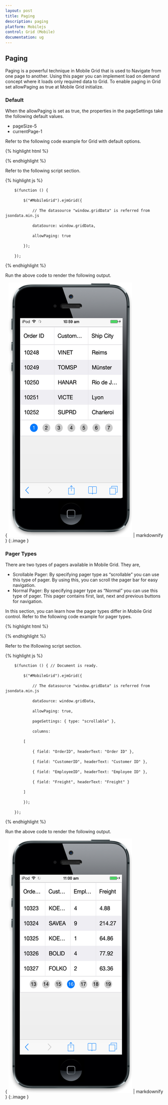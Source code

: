 ```yaml
---
layout: post
title: Paging
description: paging
platform: Mobilejs
control: Grid (Mobile)
documentation: ug
---
```


## Paging

Paging is a powerful technique in Mobile Grid that is used to Navigate from one page to another. Using this pager you can implement load on demand concept where it loads only required data to Grid. To enable paging in Grid set allowPaging as true at Mobile Grid initialize.

### Default

When the allowPaging is set as true, the properties in the pageSettings take the following default values.

* pageSize-5
* currentPage-1

Refer to the following code example for Grid with default options.

{% highlight html %}



<div id="MobileGrid"></div>





{% endhighlight %}



Refer to the following script section.

{% highlight js %}

        $(function () {

            $("#MobileGrid").ejmGrid({

                // The datasource "window.gridData" is referred from jsondata.min.js

                dataSource: window.gridData,

                allowPaging: true 

            });

        });



{% endhighlight %}

Run the above code to render the following output.

{ ![C:/Users/ARAVIND/AppData/Local/Microsoft/Windows/INetCache/Content.Word/19.png](Paging_images/Paging_img1.png) | markdownify }
{:.image }


### Pager Types

There are two types of pagers available in Mobile Grid. They are,

* Scrollable Pager: By specifying pager type as “scrollable” you can use this type of pager. By using this, you can scroll the pager bar for easy navigation.
* Normal Pager: By specifying pager type as “Normal” you can use this type of pager. This pager contains first, last, next and previous buttons for navigation.

In this section, you can learn how the pager types differ in Mobile Grid control. Refer to the following code example for pager types.

{% highlight html %}


<div id="MobileGrid"></div>





{% endhighlight %}



Refer to the lfollowing script section.

{% highlight js %}



        $(function () { // Document is ready.

            $("#MobileGrid").ejmGrid({

                // The datasource "window.gridData" is referred from jsondata.min.js

                dataSource: window.gridData,

                allowPaging: true,

                pageSettings: { type: "scrollable" },

                columns:

            [

                { field: "OrderID", headerText: "Order ID" },

                { field: "CustomerID", headerText: "Customer ID" },

                { field: "EmployeeID", headerText: "Employee ID" },

                { field: "Freight", headerText: "Freight" }

            ]

            });

        });




{% endhighlight %}

Run the above code to render the following output.

{ ![20](Paging_images/Paging_img2.png) | markdownify }
{:.image }


